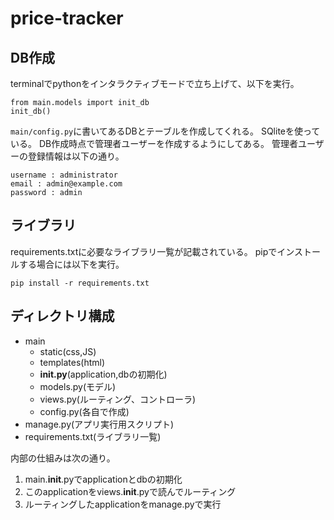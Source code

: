 # price-tracker

## DB作成

terminalでpythonをインタラクティブモードで立ち上げて、以下を実行。

```bash:terminal
from main.models import init_db
init_db()
```
`main/config.py`に書いてあるDBとテーブルを作成してくれる。
SQliteを使っている。
DB作成時点で管理者ユーザーを作成するようにしてある。
管理者ユーザーの登録情報は以下の通り。
```
username : administrator
email : admin@example.com
password : admin
```

## ライブラリ

requirements.txtに必要なライブラリ一覧が記載されている。
pipでインストールする場合には以下を実行。

```bash:terminal
pip install -r requirements.txt
```

## ディレクトリ構成

* main
    * static(css,JS)
    * templates(html)
    * __init.py__(application,dbの初期化)
    * models.py(モデル)
    * views.py(ルーティング、コントローラ)
    * config.py(各自で作成)
* manage.py(アプリ実行用スクリプト)
* requirements.txt(ライブラリ一覧)

内部の仕組みは次の通り。

1. main.__init__.pyでapplicationとdbの初期化
1. このapplicationをviews.__init__.pyで読んでルーティング
1. ルーティングしたapplicationをmanage.pyで実行
